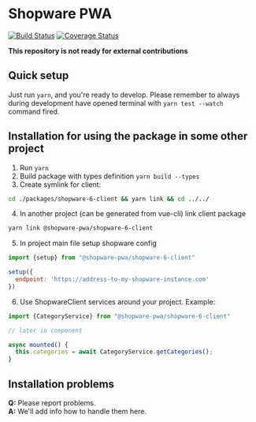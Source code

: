 # Shopware PWA
[![Build Status](https://travis-ci.org/DivanteLtd/shopware-pwa.svg?branch=master)](https://travis-ci.org/DivanteLtd/shopware-pwa)
[![Coverage Status](https://coveralls.io/repos/github/DivanteLtd/shopware-pwa/badge.svg)](https://coveralls.io/github/DivanteLtd/shopware-pwa)

**This repository is not ready for external contributions**

## Quick setup

Just run `yarn`, and you're ready to develop.
Please remember to always during development have opened terminal with `yarn test --watch` command fired.

## Installation for using the package in some other project

1. Run `yarn`
2. Build package with types definition `yarn build --types`
3. Create symlink for client:

```bash
cd ./packages/shopware-6-client && yarn link && cd ../../
```

4. In another project (can be generated from vue-cli) link client package

```bash
yarn link @shopware-pwa/shopware-6-client
```
5. In project main file setup shopware config

```js
import {setup} from "@shopware-pwa/shopware-6-client"

setup({
  endpoint: 'https://address-to-my-shopware-instance.com'
})
```
6. Use ShopwareClient services around your project. Example:

```js
import {CategoryService} from "@shopware-pwa/shopware-6-client"

// later in component

async mounted() {
  this.categories = await CategoryService.getCategories();
}
```

## Installation problems

**Q:** Please report problems.  
**A:** We'll add info how to handle them here. 